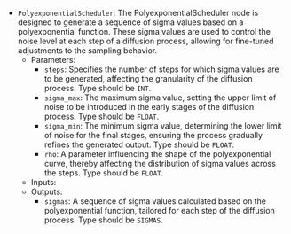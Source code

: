- `PolyexponentialScheduler`: The PolyexponentialScheduler node is designed to generate a sequence of sigma values based on a polyexponential function. These sigma values are used to control the noise level at each step of a diffusion process, allowing for fine-tuned adjustments to the sampling behavior.
    - Parameters:
        - `steps`: Specifies the number of steps for which sigma values are to be generated, affecting the granularity of the diffusion process. Type should be `INT`.
        - `sigma_max`: The maximum sigma value, setting the upper limit of noise to be introduced in the early stages of the diffusion process. Type should be `FLOAT`.
        - `sigma_min`: The minimum sigma value, determining the lower limit of noise for the final stages, ensuring the process gradually refines the generated output. Type should be `FLOAT`.
        - `rho`: A parameter influencing the shape of the polyexponential curve, thereby affecting the distribution of sigma values across the steps. Type should be `FLOAT`.
    - Inputs:
    - Outputs:
        - `sigmas`: A sequence of sigma values calculated based on the polyexponential function, tailored for each step of the diffusion process. Type should be `SIGMAS`.
